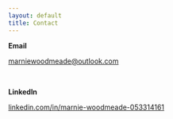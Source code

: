 ```yaml
---
layout: default
title: Contact
---
```

**Email**

[marniewoodmeade@outlook.com](mailto:marniewoodmeade@outlook.com?Subject=Hello)

<br>

**LinkedIn**

[linkedin.com/in/marnie-woodmeade-053314161](https://www.linkedin.com/in/marnie-woodmeade-053314161/)

